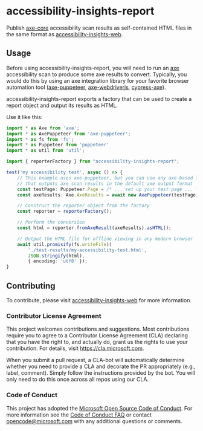 <!--
Copyright (c) Microsoft Corporation. All rights reserved.
Licensed under the MIT License.
-->

# accessibility-insights-report

Publish [axe-core](https://github.com/dequelabs/axe-core) accessibility scan results as 
self-contained HTML files in the same format as
[accessibility-insights-web](https://github.com/microsoft/accessibility-insights-web).

## Usage

Before using accessibility-insights-report, you will need to run an [axe](https://github.com/dequelabs/axe-core) accessibility scan to produce some axe results to convert. Typically, you would do this by using an axe integration library for your favorite browser automation tool ([axe-puppeteer](https://github.com/dequelabs/axe-puppeteer), [axe-webdriverjs](https://github.com/dequelabs/axe-webdriverjs), [cypress-axe](https://github.com/avanslaars/cypress-axe)).

accessibility-insights-report exports a factory that can be used to create a report object and output its results as HTML.

Use it like this:

```ts
import * as Axe from 'axe';
import * as AxePuppeteer from 'axe-puppeteer';
import * as fs from 'fs';
import * as Puppeteer from 'puppeteer'
import * as util from 'util';

import { reporterFactory } from "accessibility-insights-report";

test('my accessibility test', async () => {
    // This example uses axe-puppeteer, but you can use any axe-based library
    // that outputs axe scan results in the default axe output format
    const testPage: Puppeteer.Page = /* ... set up your test page ... */;
    const axeResults: Axe.AxeResults = await new AxePuppeteer(testPage).analyze();

    // Construct the reporter object from the factory
    const reporter = reporterFactory();

    // Perform the conversion
    const html = reporter.fromAxeResult(axeResults).asHTML();

    // Output the HTML file for offline viewing in any modern browser
    await util.promisify(fs.writeFile)(
        './test-results/my-accessibility-test.html',
        JSON.stringify(html),
        { encoding: 'utf8' });
}
```

## Contributing

To contribute, please visit [accessibility-insights-web](https://github.com/microsoft/accessibility-insights-web/blob/master/README.md) for more information.

### Contributor License Agreement

This project welcomes contributions and suggestions. Most contributions require you to agree to a
Contributor License Agreement (CLA) declaring that you have the right to, and actually do, grant us
the rights to use your contribution. For details, visit https://cla.microsoft.com.

When you submit a pull request, a CLA-bot will automatically determine whether you need to provide
a CLA and decorate the PR appropriately (e.g., label, comment). Simply follow the instructions
provided by the bot. You will only need to do this once across all repos using our CLA.

### Code of Conduct

This project has adopted the [Microsoft Open Source Code of Conduct](https://opensource.microsoft.com/codeofconduct/).
For more information see the [Code of Conduct FAQ](https://opensource.microsoft.com/codeofconduct/faq/) or
contact [opencode@microsoft.com](mailto:opencode@microsoft.com) with any additional questions or comments.
